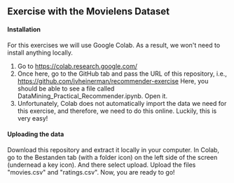 ## Exercise with the Movielens Dataset



#### Installation

For this exercises we will use Google Colab. As a result, we won't need to install anything locally.

1. Go to https://colab.research.google.com/
2. Once here, go to the GitHub tab and pass the URL of this repository, i.e., https://github.com/jvheinerman/recommender-exercise
Here, you should be able to see a file called DataMining_Practical_Recommender.ipynb. Open it.
3. Unfortunately, Colab does not automatically import the data we need for this exercise, and therefore, we need to do this online. Luckily, this is very easy!

#### Uploading the data

Download this repository and extract it locally in your computer.
In Colab, go to the Bestanden tab (with a folder icon) on the left side of the screen (undernead a key icon). And there select upload.
Upload the files "movies.csv" and "ratings.csv".
Now, you are ready to go!

